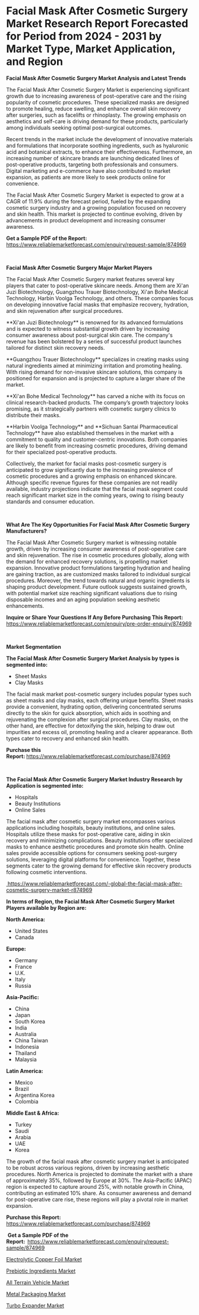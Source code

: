 <p><h1>Facial Mask After Cosmetic Surgery Market Research Report Forecasted for Period from 2024 -  2031 by Market Type, Market Application, and Region</h1></p><p><strong>Facial Mask After Cosmetic Surgery Market Analysis and Latest Trends</strong></p>
<p><p>The Facial Mask After Cosmetic Surgery Market is experiencing significant growth due to increasing awareness of post-operative care and the rising popularity of cosmetic procedures. These specialized masks are designed to promote healing, reduce swelling, and enhance overall skin recovery after surgeries, such as facelifts or rhinoplasty. The growing emphasis on aesthetics and self-care is driving demand for these products, particularly among individuals seeking optimal post-surgical outcomes.</p><p>Recent trends in the market include the development of innovative materials and formulations that incorporate soothing ingredients, such as hyaluronic acid and botanical extracts, to enhance their effectiveness. Furthermore, an increasing number of skincare brands are launching dedicated lines of post-operative products, targeting both professionals and consumers. Digital marketing and e-commerce have also contributed to market expansion, as patients are more likely to seek products online for convenience.</p><p>The Facial Mask After Cosmetic Surgery Market is expected to grow at a CAGR of 11.9% during the forecast period, fueled by the expanding cosmetic surgery industry and a growing population focused on recovery and skin health. This market is projected to continue evolving, driven by advancements in product development and increasing consumer awareness.</p></p>
<p><strong>Get a Sample PDF of the Report:&nbsp;</strong> <a href="https://www.reliablemarketforecast.com/enquiry/request-sample/874969">https://www.reliablemarketforecast.com/enquiry/request-sample/874969</a></p>
<p>&nbsp;</p>
<p><strong>Facial Mask After Cosmetic Surgery Major Market Players</strong></p>
<p><p>The Facial Mask After Cosmetic Surgery market features several key players that cater to post-operative skincare needs. Among them are Xi'an Juzi Biotechnology, Guangzhou Trauer Biotechnology, Xi'an Bohe Medical Technology, Harbin Voolga Technology, and others. These companies focus on developing innovative facial masks that emphasize recovery, hydration, and skin rejuvenation after surgical procedures.</p><p>**Xi'an Juzi Biotechnology** is renowned for its advanced formulations and is expected to witness substantial growth driven by increasing consumer awareness about post-surgical skin care. The company's revenue has been bolstered by a series of successful product launches tailored for distinct skin recovery needs.</p><p>**Guangzhou Trauer Biotechnology** specializes in creating masks using natural ingredients aimed at minimizing irritation and promoting healing. With rising demand for non-invasive skincare solutions, this company is positioned for expansion and is projected to capture a larger share of the market.</p><p>**Xi'an Bohe Medical Technology** has carved a niche with its focus on clinical research-backed products. The company’s growth trajectory looks promising, as it strategically partners with cosmetic surgery clinics to distribute their masks.</p><p>**Harbin Voolga Technology** and **Sichuan Santai Pharmaceutical Technology** have also established themselves in the market with a commitment to quality and customer-centric innovations. Both companies are likely to benefit from increasing cosmetic procedures, driving demand for their specialized post-operative products.</p><p>Collectively, the market for facial masks post-cosmetic surgery is anticipated to grow significantly due to the increasing prevalence of cosmetic procedures and a growing emphasis on enhanced skincare. Although specific revenue figures for these companies are not readily available, industry projections indicate that the facial mask segment could reach significant market size in the coming years, owing to rising beauty standards and consumer education.</p></p>
<p>&nbsp;</p>
<p><strong>What Are The Key Opportunities For Facial Mask After Cosmetic Surgery Manufacturers?</strong></p>
<p><p>The Facial Mask After Cosmetic Surgery market is witnessing notable growth, driven by increasing consumer awareness of post-operative care and skin rejuvenation. The rise in cosmetic procedures globally, along with the demand for enhanced recovery solutions, is propelling market expansion. Innovative product formulations targeting hydration and healing are gaining traction, as are customized masks tailored to individual surgical procedures. Moreover, the trend towards natural and organic ingredients is shaping product development. Future outlook suggests sustained growth, with potential market size reaching significant valuations due to rising disposable incomes and an aging population seeking aesthetic enhancements.</p></p>
<p><strong>Inquire or Share Your Questions If Any Before Purchasing This Report:</strong> <a href="https://www.reliablemarketforecast.com/enquiry/pre-order-enquiry/874969">https://www.reliablemarketforecast.com/enquiry/pre-order-enquiry/874969</a></p>
<p>&nbsp;</p>
<p><strong>Market Segmentation</strong></p>
<p><strong>The Facial Mask After Cosmetic Surgery Market Analysis by types is segmented into:</strong></p>
<p><ul><li>Sheet Masks</li><li>Clay Masks</li></ul></p>
<p><p>The facial mask market post-cosmetic surgery includes popular types such as sheet masks and clay masks, each offering unique benefits. Sheet masks provide a convenient, hydrating option, delivering concentrated serums directly to the skin for quick absorption, which aids in soothing and rejuvenating the complexion after surgical procedures. Clay masks, on the other hand, are effective for detoxifying the skin, helping to draw out impurities and excess oil, promoting healing and a clearer appearance. Both types cater to recovery and enhanced skin health.</p></p>
<p><strong>Purchase this Report:&nbsp;</strong><a href="https://www.reliablemarketforecast.com/purchase/874969">https://www.reliablemarketforecast.com/purchase/874969</a></p>
<p>&nbsp;</p>
<p><strong>The Facial Mask After Cosmetic Surgery Market Industry Research by Application is segmented into:</strong></p>
<p><ul><li>Hospitals</li><li>Beauty Institutions</li><li>Online Sales</li></ul></p>
<p><p>The facial mask after cosmetic surgery market encompasses various applications including hospitals, beauty institutions, and online sales. Hospitals utilize these masks for post-operative care, aiding in skin recovery and minimizing complications. Beauty institutions offer specialized masks to enhance aesthetic procedures and promote skin health. Online sales provide accessible options for consumers seeking post-surgery solutions, leveraging digital platforms for convenience. Together, these segments cater to the growing demand for effective skin recovery products following cosmetic interventions.</p></p>
<p><a href="https://www.reliablemarketforecast.com/-global-the-facial-mask-after-cosmetic-surgery-market-r874969">&nbsp;https://www.reliablemarketforecast.com/-global-the-facial-mask-after-cosmetic-surgery-market-r874969</a></p>
<p><strong>In terms of Region, the Facial Mask After Cosmetic Surgery Market Players available by Region are:</strong></p>
<p>
    <p> <strong> North America: </strong>
        <ul>
            <li>United States</li>
            <li>Canada</li>
        </ul>
        </p> 
    <p> <strong> Europe: </strong>
        <ul>
            <li>Germany</li>
            <li>France</li>
            <li>U.K.</li>
            <li>Italy</li>
            <li>Russia</li>
        </ul>
        </p> 
    <p> <strong> Asia-Pacific: </strong>
        <ul>
            <li>China</li>
            <li>Japan</li>
            <li>South Korea</li>
            <li>India</li>
            <li>Australia</li>
            <li>China Taiwan</li>
            <li>Indonesia</li>
            <li>Thailand</li>
            <li>Malaysia</li>
        </ul>
        </p> 
    <p> <strong> Latin America: </strong>
        <ul>
            <li>Mexico</li>
            <li>Brazil</li>
            <li>Argentina Korea</li>
            <li>Colombia</li>
        </ul>
        </p> 
    <p> <strong> Middle East & Africa: </strong>
        <ul>
            <li>Turkey</li>
            <li>Saudi</li>
            <li>Arabia</li>
            <li>UAE</li>
            <li>Korea</li>
        </ul>
    </p>
    </p>
<p><p>The growth of the facial mask after cosmetic surgery market is anticipated to be robust across various regions, driven by increasing aesthetic procedures. North America is projected to dominate the market with a share of approximately 35%, followed by Europe at 30%. The Asia-Pacific (APAC) region is expected to capture around 25%, with notable growth in China, contributing an estimated 10% share. As consumer awareness and demand for post-operative care rise, these regions will play a pivotal role in market expansion.</p></p>
<p><strong>Purchase this Report: </strong><a href="https://www.reliablemarketforecast.com/purchase/874969">https://www.reliablemarketforecast.com/purchase/874969</a></p>
<p>&nbsp;<strong>Get a Sample PDF of the Report:&nbsp;&nbsp;</strong><a href="https://www.reliablemarketforecast.com/enquiry/request-sample/874969">https://www.reliablemarketforecast.com/enquiry/request-sample/874969</a></p>
<p><strong></strong></p>
<p><p><a href="https://www.linkedin.com/pulse/electrolytic-copper-foil-market-trends-focusing-insight-3wlfe?trackingId=DoFxNJJn0I4Wd%2F20YomZhQ%3D%3D">Electrolytic Copper Foil Market</a></p><p><a href="https://www.linkedin.com/pulse/prebiotic-ingredients-market-size-share-trends-analysis-x7c3e?trackingId=jp1CnSnZTEqpMgrhUe2h7w%3D%3D">Prebiotic Ingredients Market</a></p><p><a href="https://www.linkedin.com/pulse/evaluating-global-all-terrain-vehicle-market-trends-growth-zuspc?trackingId=j0NIJWTbQLCAG0WfG15oBw%3D%3D">All Terrain Vehicle Market</a></p><p><a href="https://www.linkedin.com/pulse/metal-packaging-industry-insights-report-analyzing-market-zcjqe?trackingId=RDbFse4eTAmTljipZkRpxQ%3D%3D">Metal Packaging Market</a></p><p><a href="https://www.linkedin.com/pulse/turbo-expander-market-share-new-trends-analysis-its-type-application-tpnxc?trackingId=o45Y04fuSk%2BDt7QzmASjLA%3D%3D">Turbo Expander Market</a></p></p>